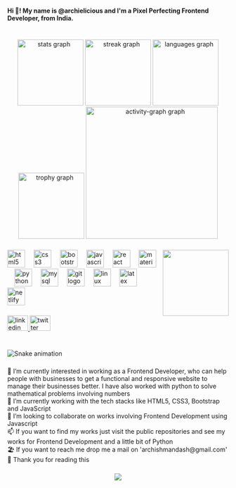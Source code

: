 <h4 align="left">Hi 👋! My name is @archielicious and I'm a Pixel Perfecting Frontend Developer, from India.</h4>

###

<br clear="both">

<div align="center">
  <img src="https://github-readme-stats.vercel.app/api?username=archielicious&hide_title=false&hide_rank=false&show_icons=true&include_all_commits=true&count_private=true&disable_animations=false&theme=chartreuse-dark&locale=en&hide_border=true" height="150" alt="stats graph"  />
  <img src="https://streak-stats.demolab.com?user=archielicious&locale=en&mode=daily&theme=chartreuse-dark&hide_border=true&border_radius=5" height="150" alt="streak graph"  />
  <img src="https://github-readme-stats.vercel.app/api/top-langs?username=archielicious&locale=en&hide_title=false&layout=compact&card_width=320&langs_count=5&theme=chartreuse-dark&hide_border=true" height="150" alt="languages graph"  />
  <img src="https://github-profile-trophy.vercel.app?username=archielicious&theme=gruvbox&no-frame=true&no-bg=true" height="150" alt="trophy graph"  />
  <img src="https://github-readme-activity-graph.vercel.app/graph?username=archielicious&hide_border=true&area=true&theme=gruvbox&radius=20" height="300" alt="activity-graph graph"  />
</div>

###

<img align="right" height="150" src="https://i.imgflip.com/65efzo.gif"  />

###

<div align="left">
  <a href="https://www.w3.org/html/" target="_blank" rel="noreferrer"><img src="https://skillicons.dev/icons?i=html" height="40" alt="html5 logo"/></a>
  <img width="12" />
  <a href="https://www.w3schools.com/css/" target="_blank" rel="noreferrer"><img src="https://skillicons.dev/icons?i=css" height="40" alt="css3 logo"/></a>
  <img width="12" />
  <a href="https://getbootstrap.com" target="_blank" rel="noreferrer"><img src="https://skillicons.dev/icons?i=bootstrap" height="40" alt="bootstrap logo"/></a>
  <img width="12" />
  <a href="https://developer.mozilla.org/en-US/docs/Web/JavaScript" target="_blank" rel="noreferrer"><img src="https://skillicons.dev/icons?i=js" height="40" alt="javascript logo"  /></a>
  <img width="12" />
  <a href="https://reactjs.org/" target="_blank" rel="noreferrer"><img src="https://skillicons.dev/icons?i=react" height="40" alt="react logo"/></a>
  <img width="12" />
  <a href="https://mui.com/" target="_blank" rel="noreferrer"><img src="https://skillicons.dev/icons?i=materialui" height="40" alt="materialui logo"/></a>
  <img width="12" />
  <a href="https://www.python.org" target="_blank" rel="noreferrer"><img src="https://skillicons.dev/icons?i=py" height="40" alt="python logo"/></a>
  <img width="12" />
  <a href="https://www.mysql.com/" target="_blank" rel="noreferrer"><img src="https://skillicons.dev/icons?i=mysql" height="40" alt="mysql logo"/></a>
  <img width="12" />
  <a href="https://git-scm.com/" target="_blank" rel="noreferrer"><img src="https://skillicons.dev/icons?i=git" height="40" alt="git logo"/></a>
  <img width="12" />
  <a href="https://www.linux.org/" target="_blank" rel="noreferrer"><img src="https://skillicons.dev/icons?i=linux" height="40" alt="linux logo"/></a>
  <img width="12" />
  <a href="https://www.latex-project.org/" target="_blank" rel="noreferrer"><img src="https://skillicons.dev/icons?i=latex" height="40" alt="latex logo"/></a>
  <img width="12" />
  <a href="https://www.netlify.com/" target="_blank" rel="noreferrer"><img src="https://skillicons.dev/icons?i=netlify" height="40" alt="netlify logo"  /></a>
</div>

###

<div align="left">
  <a href="https://www.linkedin.com/in/archielicious" target="_blank">
    <img src="https://raw.githubusercontent.com/maurodesouza/profile-readme-generator/master/src/assets/icons/social/linkedin/default.svg" width="47" height="35" alt="linkedin logo"  />
  </a>
  <a href="https://www.twitter.com/archieish" target="_blank">
    <img src="https://raw.githubusercontent.com/maurodesouza/profile-readme-generator/master/src/assets/icons/social/twitter/default.svg" width="47" height="35" alt="twitter logo"  />
  </a>
</div>

###

<br clear="both">

<img src="https://raw.githubusercontent.com/archielicious/archielicious-2/output/snake.svg" alt="Snake animation" />

###

<p align="left">👀 I’m currently interested in working as a Frontend Developer, who can help people with businesses to get a functional and responsive website to manage their businesses better. I have also worked with python to solve mathematical problems involving numbers<br>🌱 I’m currently working with the tech stacks like HTML5, CSS3, Bootstrap and JavaScript<br>💞️ I’m looking to collaborate on works involving Frontend Development using Javascript<br>📫 If you want to find my works just visit the public repositories and see my works for Frontend Development and a little bit of Python<br>🏖️ If you want to reach me drop me a mail on 'archishmandash@gmail.com'<br>🎷 Thank you for reading this</p>

###

<div align="center">
  <img src="https://visitor-badge.laobi.icu/badge?page_id=archielicious.archielicious&left_color=blueviolet&right_color=fuchsia"  />
</div>

###
